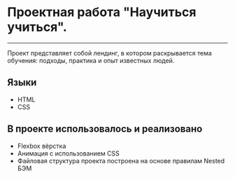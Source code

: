 # Проектная работа "Научиться учиться".
---

Проект представляет собой лендинг, в котором раскрывается тема обучения: подходы, практика и опыт известных людей.

## Языки
* HTML
* CSS

## В проекте использовалось и реализовано
* Flexbox вёрстка
* Анимация с использованием CSS	
* Файловая структура проекта построена на основе правилам Nested БЭМ


